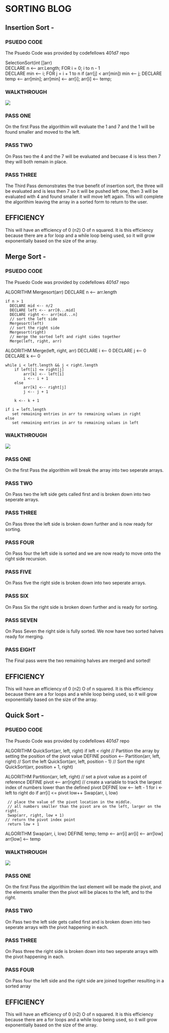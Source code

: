 # SORTING BLOG




## Insertion Sort - 

### PSUEDO CODE 

The Psuedo Code was provided by codefellows 401d7 repo 


SelectionSort(int []arr)   
    DECLARE n <-- arr.Length; 
    FOR i = 0; i to n - 1  
        DECLARE min <-- i; 
        FOR j = i + 1 to n 
            if (arr[j] < arr[min]) 
                min <-- j; 
        DECLARE temp <-- arr[min]; 
        arr[min] <-- arr[i]; 
        arr[i] <-- temp; 
        
        
        
        
### WALKTHROUGH
![](assets/insertionsort.JPG)
        
### PASS ONE
 
 On the first Pass the algorithim will evaluate the 1 and 7 and the 1 will be found smaller and moved to the left.
 
### PASS TWO 
 
 On Pass two the 4 and the 7 will be evaluated and becuase 4 is less then 7 they will both remain in place.
 
### PASS THREE 
 
 The Third Pass demonstrates the true benefit of insertion sort, the three will be evaluated and is less then 7 so it will be pushed
 left one, then 3 will be evaluated with 4 and found smaller it will move left again. This will complete the algorithim leaving the array
 in a sorted form to return to the user. 
 
 
## EFFICIENCY
This will have an efficiency of 0 (n2) O of n squared. It is this efficiency because there are a for loop and a while loop being used, so it
will grow exponentially based on the size of the array. 






## Merge Sort - 

### PSUEDO CODE 

The Psuedo Code was provided by codefellows 401d7 repo 



ALGORITHM Mergesort(arr)
    DECLARE n <-- arr.length
           
    if n > 1
      DECLARE mid <-- n/2
      DECLARE left <-- arr[0...mid]
      DECLARE right <-- arr[mid...n]
      // sort the left side
      Mergesort(left)
      // sort the right side
      Mergesort(right)
      // merge the sorted left and right sides together
      Merge(left, right, arr)

ALGORITHM Merge(left, right, arr)
    DECLARE i <-- 0
    DECLARE j <-- 0
    DECLARE k <-- 0

    while i < left.length && j < right.length
        if left[i] <= right[j]
            arr[k] <-- left[i]
            i <-- i + 1
        else
            arr[k] <-- right[j]
            j <-- j + 1
            
        k <-- k + 1

    if i = left.length
       set remaining entries in arr to remaining values in right
    else
       set remaining entries in arr to remaining values in left
        
        
        
        
### WALKTHROUGH
![](assets/MergeSort.jpg)
        
### PASS ONE
 
 On the first Pass the algorithim will break the array into two seperate arrays.
 
### PASS TWO 
 
 On Pass two the left side gets called first and is broken down into two seperate arrays.
 
### PASS THREE 
 
On Pass three the left side is broken down further and is now ready for sorting. 

### PASS FOUR

On Pass four the left side is sorted and we are now ready to move onto the right side recursion.

### PASS FIVE

On Pass five the right side is broken down into two seperate arrays.

### PASS SIX 

On Pass Six the right side is broken down further and is ready for sorting.

### PASS SEVEN

On Pass Seven the right side is fully sorted. We now have two sorted halves ready for merging. 

### PASS EIGHT

The Final pass were the two remaining halves are merged and sorted!
 
 
 
 
## EFFICIENCY
This will have an efficiency of 0 (n2) O of n squared. It is this efficiency because there are a for loops and a while loop being used, so it will grow exponentially based on the size of the array. 










## Quick Sort - 

### PSUEDO CODE 

The Psuedo Code was provided by codefellows 401d7 repo 

ALGORITHM QuickSort(arr, left, right)
    if left < right
        // Partition the array by setting the position of the pivot value 
        DEFINE position <-- Partition(arr, left, right)
        // Sort the left
        QuickSort(arr, left, position - 1)
        // Sort the right
        QuickSort(arr, position + 1, right)

ALGORITHM Partition(arr, left, right)
    // set a pivot value as a point of reference
    DEFINE pivot <-- arr[right]
    // create a variable to track the largest index of numbers lower than the defined pivot
    DEFINE low <-- left - 1
    for i <- left to right do
        if arr[i] <= pivot
            low++
            Swap(arr, i, low)

     // place the value of the pivot location in the middle.
     // all numbers smaller than the pivot are on the left, larger on the right. 
     Swap(arr, right, low + 1)
    // return the pivot index point
     return low + 1

ALGORITHM Swap(arr, i, low)
    DEFINE temp;
    temp <-- arr[i]
    arr[i] <-- arr[low]
    arr[low] <-- temp

        
        
        
### WALKTHROUGH
![](assets/QuickSort.jpg)
        
### PASS ONE
 
 On the first Pass the algorithim the last element will be made the pivot, and the elements smaller then the pivot will be places to the left, and to the right. 
 
### PASS TWO 
 
 On Pass two the left side gets called first and is broken down into two seperate arrays with the pivot happening in each.
 
### PASS THREE 
 
On Pass three the right side is broken down into two seperate arrays with the pivot happening in each. 

### PASS FOUR

On Pass four the left side and the right side are joined together resulting in a sorted array


 
 
 
## EFFICIENCY
This will have an efficiency of 0 (n2) O of n squared. It is this efficiency because there are a for loops and a while loop being used, so it will grow exponentially based on the size of the array. 





